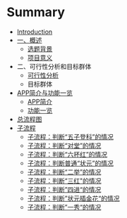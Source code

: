 # Summary

* [Introduction](README.md)
* [一、概述](readmemd.md)
   * [选题背景](xiang_mu_bei_jing_jieshao.md)
   * [项目意义](xiang_mu_yi_yi.md)
* 二、可行性分析和目标群体
   * [可行性分析](ke_xing_xing_fen_xi.md)
   * 目标群体
* [APP简介与功能一览](appjian_jie_yu_gong_neng_yi_lan.md)
   * [APP简介](appjian_jie.md)
   * [功能一览](gong_neng_yi_lan.md)
* [总流程图](zong_liu_cheng_tu.md)
* [子流程](zi_liu_cheng.md)
   * [子流程：判断“五子登科”的情况](zi_liu_cheng_ff1a_pan_duan_201c_wu_zi_deng_ke_201d.md)
   * [子流程：判断“对堂”的情况](zi_liu_cheng_ff1a_pan_duan_201c_dui_tang_201d_de_q.md)
   * [子流程：判断“六抔红”的情况](zi_liu_cheng_ff1a_pan_duan_201c_liu_pou_hong_201d_.md)
   * [子流程：判断普通“状元”的情况](zi_liu_cheng_ff1a_pan_duan_pu_tong_201c_zhuang_yua.md)
   * [子流程：判断“二举”的情况](zi_liu_cheng_ff1a_pan_duan_201c_er_ju_201d_de_qing.md)
   * [子流程：判断“三红"的情况](zi_liu_cheng_ff1a_pan_duan_201c_san_7ea222_de_qing.md)
   * [子流程：判断”四进“的情况](zi_liu_cheng_ff1a_pan_duan_201d_si_jin_201c_de_qin.md)
   * [子流程：判断”状元插金花“的情况](zi_liu_cheng_ff1a_pan_duan_201d_zhuang_yuan_cha_ji.md)
   * [子流程：判断”一秀“的情况](zi_liu_cheng_ff1a_pan_duan_201d_yi_xiu_201c_de_qin.md)

